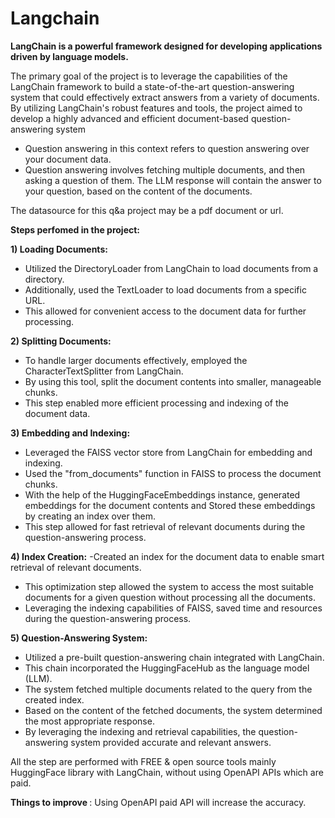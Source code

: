 # Langchain
<b> LangChain is a powerful framework designed for developing applications driven by language models. </b> 
  
  The primary goal of the project is to leverage the capabilities of the LangChain framework to build a state-of-the-art question-answering system that could effectively extract answers from a variety of documents. By utilizing LangChain's robust features and tools, the project aimed to develop a highly advanced and efficient document-based question-answering system

- Question answering in this context refers to question answering over your document data. 
- Question answering involves fetching multiple documents, and then asking a question of them. The LLM response will contain the answer to your question, based on the content of the documents.

The datasource for this q&a project may be a pdf document or url.

<b> Steps perfomed in the project: </b>    

<b> 1) Loading Documents:</b> 
  - Utilized the DirectoryLoader from LangChain to load documents from a directory.
  - Additionally, used the TextLoader to load documents from a specific URL.
  - This allowed for convenient access to the document data for further processing.

<b> 2) Splitting Documents:</b> 
  - To handle larger documents effectively, employed the CharacterTextSplitter from LangChain.
  - By using this tool, split the document contents into smaller, manageable chunks.
  - This step enabled more efficient processing and indexing of the document data.

<b> 3) Embedding and Indexing:</b> 
  - Leveraged the FAISS vector store from LangChain for embedding and indexing.
  - Used the "from_documents" function in FAISS to process the document chunks.
  - With the help of the HuggingFaceEmbeddings instance, generated embeddings for the document contents and Stored these embeddings by creating an index over them.
  - This step allowed for fast retrieval of relevant documents during the question-answering process.
  
<b> 4) Index Creation:</b> 
  -Created an index for the document data to enable smart retrieval of relevant documents.
  - This optimization step allowed the system to access the most suitable documents for a given question without processing all the documents.
  - Leveraging the indexing capabilities of FAISS, saved time and resources during the question-answering process.

<b> 5) Question-Answering System:</b> 
  - Utilized a pre-built question-answering chain integrated with LangChain.
  - This chain incorporated the HuggingFaceHub as the language model (LLM).
  - The system fetched multiple documents related to the query from the created index.
  - Based on the content of the fetched documents, the system determined the most appropriate response.
  - By leveraging the indexing and retrieval capabilities, the question-answering system provided accurate and relevant answers.

All the step are performed with FREE & open source tools mainly HuggingFace library with LangChain, without using OpenAPI APIs which are paid. 

<b> Things to improve </b> : Using OpenAPI paid API will increase the accuracy.
